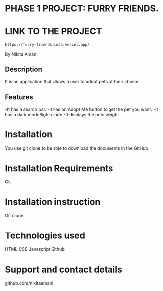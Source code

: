 # PHASE 1 PROJECT: FURRY FRIENDS.
# LINK TO THE PROJECT
```bash
https://furry-friends-iota.vercel.app/
```
By Nikita Amani
## Description
It is an application that allows a user to adopt pets of their choice.
## Features
-It has a search bar.
-It has an Adopt Me button to get the pet you want.
-It has a dark mode/light mode
-It displays the pets weight
# Installation
You use git clone to be able to download the documents in the GitHub

# Installation Requirements
Git

# Installation instruction
Git clone 
# Technologies used 

HTML
CSS
Javascript
Github


# Support and contact details
github.com/nikitaamani
